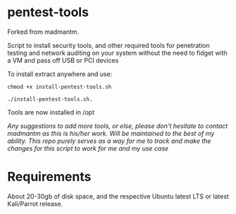 pentest-tools
====================

Forked from madmantm.

Script to install security tools, and other required tools for penetration testing and network auditing on your system without the need to fidget with a VM and pass off USB or PCI devices

To install extract anywhere and use:
```
chmod +x install-pentest-tools.sh

./install-pentest-tools.sh.

```
Tools are now installed in /opt

*Any suggestions to add more tools, or else, please don't hesitate to contact madmantm as this is his/her work.*
*Will be maintained to the best of my ability.*
*This repo purely serves as a way for me to track and make the changes for this script to work for me and my use case*

Requirements
====================
About 20-30gb of disk space, and the respective Ubuntu latest LTS or latest Kali/Parrot release.
